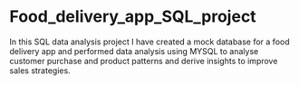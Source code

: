 # Food_delivery_app_SQL_project
In this SQL data analysis project I have created a mock database for a food delivery app and performed data analysis using MYSQL to analyse customer purchase and product patterns and derive insights to improve sales strategies.
